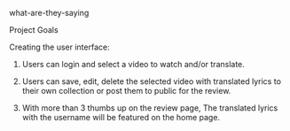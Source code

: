 what-are-they-saying

Project Goals

Creating the user interface:

1. Users can login and select a video to watch and/or translate.


2. Users can save, edit, delete the selected video with translated lyrics to their own collection or post them to public for the review.


3. With more than 3  thumbs up on the review page, The translated lyrics with the username will be featured on the home page.
